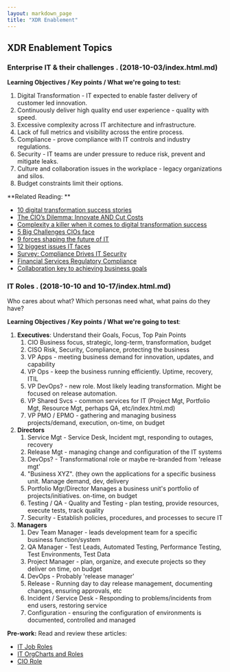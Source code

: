 ```yaml
---
layout: markdown_page
title: "XDR Enablement"
---
```




## XDR Enablement Topics


###  Enterprise IT & their challenges . (2018-10-03/index.html.md)

**Learning Objectives / Key points / What we're going to test:**
1. Digital Transformation - IT expected to enable faster delivery of customer led innovation. 
2. Continuously deliver high quality end user experience - quality with speed.
3. Excessive complexity across IT architecture and infrastructure. 
4. Lack of full metrics and visibility across the entire process.
5. Compliance - prove compliance with IT controls and industry regulations.
6. Security - IT teams are under pressure to reduce risk, prevent and mitigate leaks.
7. Culture and collaboration issues in the workplace - legacy organizations and silos.
8. Budget constraints limit their options.


**Related Reading: ** 
* [10 digital transformation success stories](https://www.cio.com/article/3149977/digital-transformation/digital-transformation-examples.html?nsdr=true#tk.cio_rs/index.html.md)
* [The CIO’s Dilemma: Innovate AND Cut Costs](https://www.cio.com/article/3300871/cloud-computing/the-cio-s-dilemma-innovate-and-cut-costs.html/index.html.md)
* [Complexity a killer when it comes to digital transformation success](https://www.cio.com/article/3269493/digital-transformation/complexity-a-killer-when-it-comes-to-digital-transformation-success.html/index.html.md)
* [5 Big Challenges CIOs face](https://www.mrc-productivity.com/blog/2017/11/5-big-challenges-facing-cios-leaders-2018/index.html.md/index.html.md)
* [9 forces shaping the future of IT](https://www.cio.com/article/3206770/it-strategy/9-forces-shaping-the-future-of-it.html?upd=1538513299753/index.html.md)
* [12 biggest issues IT faces](https://www.cio.com/article/3245772/it-strategy/the-12-biggest-issues-it-faces-today.html/index.html.md)
* [Survey: Compliance Drives IT Security](https://www.cio.com/article/2447696/compliance/survey--compliance-drives-it-security.html/index.html.md)
* [Financial Services Regulatory Compliance](https://about.gitlab.com/solutions/financial-services-regulatory-compliance/index.html.md/index.html.md)
* [Collaboration key to achieving business goals](https://www.cio.com/article/3170784/collaboration/collaboration-key-to-achieving-business-goals.html/index.html.md)

### IT Roles . (2018-10-10 and 10-17/index.html.md)

Who cares about what? Which personas need what, what pains do they have?

**Learning Objectives / Key points / What we're going to test**:
1. **Executives**:  Understand their Goals, Focus, Top Pain Points
   1. CIO    Business focus, strategic, long-term, transformation, budget
   1. CISO   Risk, Security, Compliance, protecting the business
   1. VP Apps - meeting business demand for innovation, updates, and capability 
   1. VP Ops - keep the business running efficiently.  Uptime, recovery, ITIL
   1. VP DevOps? - new role. Most likely leading transformation.  Might be focused on release automation.
   1. VP Shared Svcs - common services for IT (Project Mgt, Portfolio Mgt, Resource Mgt, perhaps QA, etc/index.html.md)
   1. VP PMO / EPMO - gathering and managing business projects/demand, execution, on-time, on budget
1. **Directors**
   1. Service Mgt - Service Desk, Incident mgt, responding to outages, recovery
   1. Release Mgt - managing change and configuration of the IT systems
   1. DevOps? - Transformational role or maybe re-branded from 'release mgt'
   1. "Business XYZ". (they own the applications for a specific business unit.  Manage demand, dev, delivery
   1. Portfolio Mgr/Director  Manages a business unit's portfolio of projects/initiatives.  on-time, on budget
   1. Testing / QA - Quality and Testing - plan testing, provide resources, execute tests, track quality
   1. Security - Establish policies, procedures, and processes to secure IT 
1. **Managers**
   1. Dev Team Manager - leads development team for a specific business function/system
   1. QA Manager - Test Leads, Automated Testing, Performance Testing, Test Environments, Test Data
   1. Project Manager - plan, organize, and execute projects so they deliver on time, on budget
   1. DevOps - Probably 'release manager'
   1. Release - Running day to day release management, documenting changes, ensuring approvals, etc
   1. Incident / Service Desk - Responding to problems/incidents from end users, restoring service
   1. Configuration - ensuring the configuration of environments is documented, controlled and managed


**Pre-work:**  Read and review these articles:
* [IT Job Roles](https://targetpostgrad.com/subjects/computer-science-and-it/it-job-roles-and-responsibilities-explained/index.html.md)
* [IT OrgCharts and Roles](http://www.bmcsoftware.in/guides/itil-itsm-roles-responsibilities.html/index.html.md)
* [CIO Role](https://www.thebalancecareers.com/business-or-it-what-s-the-main-job-of-a-cio-2071252/index.html.md)